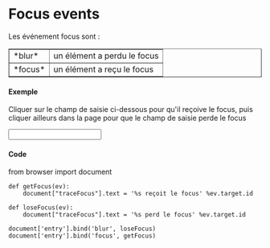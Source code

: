 
Focus events
============

<script type="text/python">
from browser import document as doc
from browser import alert
</script>
Les événement focus sont :

<table cellpadding=3 border=1>
<tr>
<td>*blur*</td>
<td>un élément a perdu le focus
</td>
</tr>

<tr>
<td>*focus*</td><td>un élément a reçu le focus</td>
</tr>

</table>

#### Exemple

Cliquer sur le champ de saisie ci-dessous pour qu'il reçoive le focus, puis cliquer ailleurs dans la page pour que le champ de saisie perde le focus

<p><input id="entry"></input>&nbsp;<span id="traceFocus">&nbsp;</span>

#### Code

<div id="codeFocus">
    from browser import document
    
    def getFocus(ev):
        document["traceFocus"].text = '%s reçoit le focus' %ev.target.id
        
    def loseFocus(ev):
        document["traceFocus"].text = '%s perd le focus' %ev.target.id

    document['entry'].bind('blur', loseFocus)
    document['entry'].bind('focus', getFocus)
</div>

<script type="text/python">
exec(doc["codeFocus"].text)
</script>


